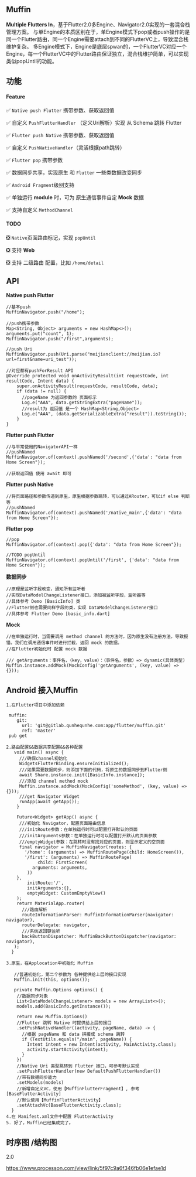 ## Muffin
**Multiple Flutters In**，基于Flutter2.0多Engine、Navigator2.0实现的一套混合栈管理方案。
   与单Engine的本质区别在于，单Engine模式下pop或者push操作的是同一个Flutter路由，同一个Engine需要attach到不同的FlutterVC上，导致混合栈维护复杂。
   多Engine模式下，Engine是底层spwan的，一个FlutterVC对应一个Engine，每一个FlutterVC中的Flutter路由保证独立，混合栈维护简单，可以实现类似popUntil的功能。

## 功能

#### Feature
✅ `Native push Flutter` 携带参数、获取返回值

✅ 自定义 `PushFlutterHandler` （定义Uri解析）实现 从 Schema 跳转 Flutter

✅ `Flutter push Native` 携带参数、获取返回值

✅ 自定义 `PushNativeHandler`（灵活根据path跳转）

✅ `Flutter pop` 携带参数

✅ 数据同步共享，实现原生 和 `Flutter` 一些类数据改变同步

✅ `Android Fragment`级别支持

✅ 单独运行 **module** 时，可为 原生通信事件自定 **Mock** 数据

✅ 支持自定义 `MethodChannel`

#### TODO
❎ `Native`页面路由标记，实现 `popUntil`

❎ 支持 **Web**

❎ 支持 二级路由 配置，比如 `/home/detail`

## API

**Native push Flutter**
```
//基本push
MuffinNavigator.push("/home");

//push携带参数
Map<String, Object> arguments = new HashMap<>();
arguments.put("count", 1);
MuffinNavigator.push("/first",arguments);

//push Uri
MuffinNavigator.push(Uri.parse("meijianclient://meijian.io?url=first&name=uri_test"));

//对应都有pushForResult API
@Override protected void onActivityResult(int requestCode, int resultCode, Intent data) {
    super.onActivityResult(requestCode, resultCode, data);
    if (data != null) {
      //pageName 为返回参数的 页面标示
      Log.e("AAA", data.getStringExtra("pageName"));
      //result为 返回值 是一个 HashMap<String,Object>
      Log.e("AAA", (data.getSerializableExtra("result")).toString());
    }
}
```

**Flutter push Flutter**
```
//与平常使用的NavigatorAPI一样
//pushNamed
MuffinNavigator.of(context).pushNamed('/second',{'data': "data from Home Screen"});

//获取返回值 使用 await 即可 
```

**Flutter push Native**
```
//将页面路径和参数传递到原生，原生根据参数跳转，可以通过ARouter，可以if else 判断 等
//pushNamed
MuffinNavigator.of(context).pushNamed('/native_main',{'data': "data from Home Screen"});
```

**Flutter pop**
```
//pop
MuffinNavigator.of(context).pop({'data': "data from Home Screen"});

//TODO popUntil
MuffinNavigator.of(context).popUntil('/first', {'data': "data from Home Screen"});
```

**数据同步**

```
//原理是监听字段改变，通知所有监听者
//实现DataModelChangeListener接口，添加被监听字段，监听器等
//具体参考 Demo [BasicInfo] 类
//Flutter侧也需要同样字段的类，实现 DataModelChangeListener接口
//具体参考 Flutter Demo [basic_info.dart]
```


**Mock**
```
//在单独运行时，当需要调用 method channel 的方法时，因为原生没有注册方法，导致报错。我们在调用通信事件时进行拦截，返回 mock 的数据。
//在Flutter初始化时 配置 mock 数据

/// getArguments：事件名，（key，value）：（事件名，参数）=> dynamic(具体类型)
Muffin.instance.addMock(MockConfig('getArguments', (key, value) => {}));
```

## Android 接入Muffin
```
1.在Flutter项目中添加依赖 
 
 muffin:
    git:
      url: 'git@gitlab.qunhequnhe.com:app/flutter/muffin.git'
      ref: 'master'
 pub get
 
2.路由配置&&数据共享配置&&各种配置
   void main() async {
     ///确保channel初始化  
     WidgetsFlutterBinding.ensureInitialized();
     ///如果需要数据同步，则添加下面的代码，将原生的数据同步到Flutter侧
     await Share.instance.init([BasicInfo.instance]);
     ///添加 channel method mock
     Muffin.instance.addMock(MockConfig('someMethod', (key, value) => {}));
     ///get Navigator Widget
     runApp(await getApp());
    }

    Future<Widget> getApp() async {
     ///初始化 Navigator，配置页面路由信息
     ///initRoute参数：在单独运行时可以配置打开默认的页面
     ///initArguments参数：在单独运行时可以配置打开默认的页面参数
     ///emptyWidget参数：在跳转时没有找对应的页面，则显示定义的空页面
     final navigator = MuffinNavigator(routes: {
       '/home': (arguments) => MuffinRoutePage(child: HomeScreen()),
       '/first': (arguments) => MuffinRoutePage(
            child: FirstScreen(
          arguments: arguments,
        ))
    },
        initRoute:'/',
        initArguments:{},
        emptyWidget: CustomEmptyView()
    );
    return MaterialApp.router(
      ///路由解析  
      routeInformationParser: MuffinInformationParser(navigator: navigator),
      routerDelegate: navigator,
      ///系统返回键监听
      backButtonDispatcher: MuffinBackButtonDispatcher(navigator: navigator),
   );
  }

3.原生，在Applocation中初始化 Muffin
   
   //普通初始化，第二个参数为 各种提供给上层的接口实现
   Muffin.init(this, options());

   private Muffin.Options options() {
    //数据同步对象   
    List<DataModelChangeListener> models = new ArrayList<>();
    models.add(BasicInfo.getInstance());

    return new Muffin.Options()
    //Flutter 跳转 Native 时提供给上层的接口
    .setPushNativeHandler((activity, pageName, data) -> {
      //根据 pageName 和 data 拼接成 schema 跳转
      if (TextUtils.equals("/main", pageName)) {
        Intent intent = new Intent(activity, MainActivity.class);
        activity.startActivity(intent);
      }
    })
    //Native Uri 类型跳转到 Flutter 接口，可参考默认实现
    .setPushFlutterHandler(new DefaultPushFlutterHandler())
    //带有数据同步能力
    .setModels(models)
    //新增自定义VC，使用【MuffinFlutterFragment】, 参考[BaseFlutterActivity]
    //默认使用【MuffinFlutterActivity】
    .setAttachVc(BaseFlutterActivity.class);
  }
4.在 Manifest.xml文件中配置 FlutterActivity  
5. 好了，Muffin已经集成完了。
```

## 时序图 /结构图


2.0

https://www.processon.com/view/link/5f97c9a6f346fb06e1efae1d